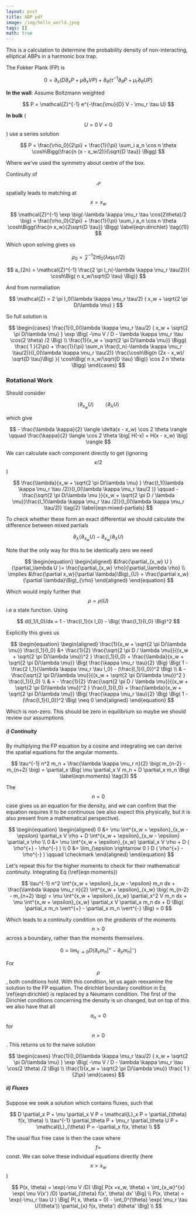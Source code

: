 ```yaml
---
layout: post
title: ABP pdf
image: /img/hello_world.jpeg
tags: []
math: true
---
```



<script src='https://cdnjs.cloudflare.com/ajax/libs/mathjax/2.7.5/MathJax.js?config=TeX-MML-AM_CHTML' async></script>


This is a calculation to determine the probability density of non-interacting, elliptical ABPs in a harmonic box trap.

The Fokker Plank (FP) is

$$
0 = \partial_x \Big( D\partial_x P + \mu \partial_x V P \Big) + \partial_{\theta} \Big( \tau^{-1} \partial_{\theta} P + \mu_r \partial_{\theta} U P \Big) 
$$

<b>In the wall</b>: Assume Boltzmann weighted

$$
P = \mathcal{Z}^{-1} e^{-\frac{\mu}{D} V - \mu_r \tau U}
$$

<b>In bulk</b> ($$ U=0 \, V=0 $$) use a series solution

$$ 
P = \frac{\rho_0}{2\pi} + \frac{1}{\pi} \sum_i a_n \cos n \theta \cosh\Bigg(\frac{n (x - x_w/2)}{\sqrt{D \tau}} \Bigg)
$$

Where we've used the symmetry about centre of the box.

Continuity of $$\mathcal{P}$$ spatially leads to matching at $$x=x_w$$

$$
\mathcal{Z}^{-1} \exp \big(-\lambda \kappa \mu_r \tau \cos(2\theta)/2 \big) = \frac{\rho_0}{2\pi} + \frac{1}{\pi} \sum_i a_n \cos n \theta \cosh\Bigg(\frac{n x_w}{2\sqrt{D \tau}} \Bigg) \label{eqn:dirichlet} \tag{(1)}
$$

Which upon solving gives us 

$$
\rho_0 = \mathcal{Z}^{-1} 2 \pi I_0(\lambda \kappa \mu_r \tau/2)
$$

$$
a_{2n} = \mathcal{Z}^{-1} \frac{2 \pi I_n(-\lambda \kappa \mu_r \tau/2)}{ \cosh\Big( n x_w/\sqrt{D \tau} \Big)} $$

And from normaliation 

$$
\mathcal{Z} = 2 \pi I_0(\lambda \kappa \mu_r \tau/2) ( x_w + \sqrt{2 \pi D/\lambda \mu} )
$$

So full solution is 

$$
\begin{cases}
\frac{1}{I_0(\lambda \kappa \mu_r \tau/2) ( x_w + \sqrt{2 \pi D/\lambda \mu} } \exp \Big( -\mu V / D - \lambda \kappa \mu_r \tau \cos(2 \theta) /2  \Big) \\
\frac{1}{x_w + \sqrt{2 \pi D/\lambda \mu}} \Bigg( \frac{ 1 }{2\pi} + \frac{1}{\pi} \sum_n \frac{I_n(-\lambda \kappa \mu_r \tau/2)}{I_0(\lambda \kappa \mu_r \tau/2)}  \frac{\cosh\Big(n (2x - x_w)/ \sqrt{D \tau}\Big) }{ \cosh\Big( n x_w/\sqrt{D \tau} \Big)} \cos 2 n \theta \Bigg)
\end{cases}
$$


<h3> Rotational Work </h3>

Should consider

$$ \langle \partial_{x_w} U \rangle \qquad \langle \partial_{\lambda} U \rangle $$

which give

$$ - \frac{\lambda \kappa}{2} \langle \delta(x - x_w) \cos 2 \theta \rangle \qquad \frac{\kappa}{2} \langle \cos 2 \theta \big[ H(-x) + H(x - x_w) \big] \rangle $$ 

We can calculate each component directly to get (ignoring $$\kappa/2$$)

$$ \frac{\lambda}{x_w + \sqrt{2 \pi D/\lambda \mu} } \frac{I_1(\lambda \kappa \mu_r \tau /2)}{I_0(\lambda \kappa \mu_r \tau/2 )} \qquad  -\frac{\sqrt{2 \pi D/\lambda \mu }}{x_w + \sqrt{2 \pi D / \lambda \mu}}\frac{I_1(\lambda \kappa \mu_r \tau /2)}{I_0(\lambda \kappa \mu_r \tau/2)} \tag{2} \label{eqn:mixed-partials} $$ 

To check whether these form an exact differential we should calculate the difference between mixed partials

$$ \partial_{\lambda} \langle \partial_{x_w} U \rangle - \partial_{x_w} \langle \partial_{\lambda} U \rangle $$


Note that the only way for this to be identically zero we need

$$
\begin{equation}
\begin{aligned}
	&\frac{\partial_{x_w} U }{\partial_\lambda U }= \frac{\partial_{x_w} \rho}{\partial_\lambda \rho} \\
	\implies &\frac{\partial x_w}{\partial \lambda}\Big)_{U} = \frac{\partial x_w}{\partial \lambda}\Big)_{\rho}
\end{aligned}
\end{equation}
$$

Which would imply further that $$\rho = \rho(U)$$ i.e a state function.
Using 

$$ d(I_1/I_0)/dx = 1 - \frac{I_1}{x I_0} - \Big( \frac{I_1}{I_0} \Big)^2 $$

Explicitly this gives us

$$
\begin{equation}
\begin{aligned}
\frac{1}{x_w + \sqrt{2 \pi D/\lambda \mu}} \frac{I_1}{I_0} &+ \frac{1}{2} \frac{\sqrt{2 \pi D / \lambda \mu}}{(x_w + \sqrt{2 \pi D/\lambda \mu})^2 } \frac{I_1}{I_0} + \frac{\lambda}{x_w + \sqrt{2 \pi D/\lambda \mu}} \Big( \frac{\kappa \mu_r \tau}{2} \Big) \Big( 1 - \frac{2 I_1}{\lambda \kappa \mu_r \tau I_0} - (\frac{I_1}{I_0})^2 \Big) \\
& - \frac{\sqrt{2 \pi D/\lambda \mu}}{(x_w + \sqrt{2 \pi D/\lambda \mu})^2 } \frac{I_1}{I_0} \\
& = - \frac{1}{2} \frac{\sqrt{2 \pi D / \lambda \mu}}{(x_w + \sqrt{2 \pi D/\lambda \mu})^2 } \frac{I_1}{I_0} + \frac{\lambda}{x_w + \sqrt{2 \pi D/\lambda \mu}} \Big( \frac{\kappa \mu_r \tau}{2} \Big) \Big( 1 - (\frac{I_1}{I_0})^2 \Big) \neq 0 
\end{aligned}
\end{equation}
$$

Which is non-zero. This should be zero in equilibrium so maybe we should review our assumptions

<h5> i) Continuity </h5>

By multiplying the FP equation by a cosine and integrating we can derive the spatial equations for the angular moments.

$$
\tau^{-1} n^2 m_n  + \frac{\lambda \kappa \mu_r n}{2} \big( m_{n-2} - m_{n+2} \big) = \partial_x \Big( \mu \partial_x V m_n + D \partial_x m_n \Big) \label{eqn:moments} \tag{3} 
$$

The $$n = 0$$ case gives us an equation for the density, and we can confirm that the equation requires it to be continuous (we also expect this physically, but it is also present from a mathematical perspective).

$$
\begin{equation}
\begin{aligned}
0 &= \mu \int^{x_w + \epsilon}_{x_w - \epsilon} \partial_x V \rho + D \int^{x_w + \epsilon}_{x_w - \epsilon} \partial_x \rho \\
0 &= \mu \int^{x_w + \epsilon}_{x_w} \partial_x V \rho + D ( \rho^{+} - \rho^{-} ) \\
0 &= \lim_{\epsilon \rightarrow 0 }  D ( \rho^{+} - \rho^{-} ) \qquad \checkmark
\end{aligned}
\end{equation}
$$

Let's repeat this for the higher moments to check for their mathematical continuity. Integrating Eq (\ref{eqn:moments})

$$
\tau^{-1} n^2  \int^{x_w + \epsilon}_{x_w - \epsilon} m_n dx  + \frac{\lambda \kappa \mu_r n}{2} \int^{x_w + \epsilon}_{x_w} \big( m_{n-2} - m_{n+2} \big) =  \mu \int^{x_w + \epsilon}_{x_w} \partial_x^2 V m_n dx + \mu \int^{x_w + \epsilon}_{x_w} \partial_x V \partial_x m_n dx + D \Big( \partial_x m_n \vert^{+} - \partial_x m_n \vert^{-} \Big) = 0 
$$

Which leads to a continuity condition on the <i>gradients</i> of the moments $$ n > 0$$ across a boundary, rather than the moments themselves.

$$
0 = \lim_{\epsilon \rightarrow 0 } D \Big( \partial_x m_n \vert^{+} - \partial_x m_n \vert^{-} \Big) 
$$

For $$\rho$$, both conditions hold. With this condition, let us again reexamine the solution to the FP equation. The dirichlet boundary condition in Eq \ref{eqn:dirichlet} is replaced by a Neumann condition. The first of the Dirichlet conditions concerning the density is un changed, but on top of this we also have that all $$ a_n =0 $$ for $$n>0$$. This returns us to the naive solution



$$
\begin{cases}
\frac{1}{I_0(\lambda \kappa \mu_r \tau/2) ( x_w + \sqrt{2 \pi D/\lambda \mu} } \exp \Big( -\mu V / D - \lambda \kappa \mu_r \tau \cos(2 \theta) /2  \Big) \\
\frac{1}{x_w + \sqrt{2 \pi D/\lambda \mu}} \frac{ 1 }{2\pi} 
\end{cases}
$$

<h5> ii) Fluxes </h5>

Suppose we seek a solution which contains fluxes, such that

$$
D \partial_x P + \mu \partial_x V P = \mathcal{L}_x P = \partial_{\theta} f(x, \theta)  \\
\tau^{-1} \partial_\theta P + \mu_r \partial_\theta U P = \mathcal{L}_{\theta} P = -\partial_x f(x, \theta)  \\
$$

The usual flux free case is then the case where $$f = $$const. We can solve these individual equations directly (here $$x > x_w$$)

$$
P(x, \theta)  = \exp(-\mu V /D) \Big[ P(x =x_w, \theta) + \int_{x_w}^{x} \exp( \mu V(x') /D) \partial_{\theta} f(x', \theta) dx'  \Big] \\
P(x, \theta)  = \exp(-\mu_r \tau U ) \Big[ P( x, \theta = 0) - \int_0^{\theta} \exp( \mu_r \tau U(\theta')) \partial_{x} f(x, \theta') d\theta'  \Big]  \\
$$

